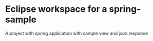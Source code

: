 # Eclipse workspace for a spring-sample
A project with spring application with sample view and json response
